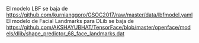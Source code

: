 El modelo LBF se baja de https://github.com/kurnianggoro/GSOC2017/raw/master/data/lbfmodel.yaml
El modelo de Facial Landmarks para DLib se baja de https://github.com/AKSHAYUBHAT/TensorFace/blob/master/openface/models/dlib/shape_predictor_68_face_landmarks.dat
